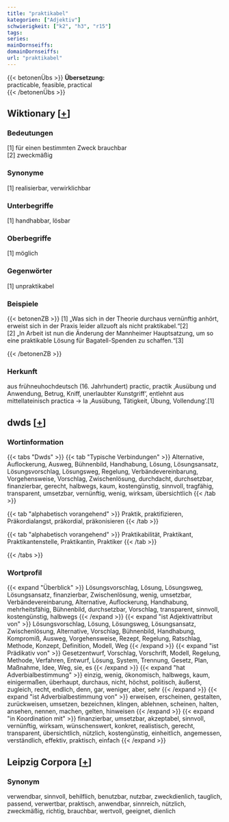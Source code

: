 ```yaml
---
title: "praktikabel"
kategorien: ["Adjektiv"]
schwierigkeit: ["k2", "h3", "r15"]
tags:
series:
mainDornseiffs:
domainDornseiffs:
url: "praktikabel"
---
```


{{< betonenÜbs >}}
**Übersetzung:**  
practicable, feasible, practical  
{{< /betonenÜbs >}}

## Wiktionary [[+](https://de.wiktionary.org/wiki/praktikabel)]

### Bedeutungen
[1] für einen bestimmten Zweck brauchbar  
[2] zweckmäßig  

### Synonyme
[1] realisierbar, verwirklichbar  

### Unterbegriffe
[1] handhabbar, lösbar  

### Oberbegriffe
[1] möglich  

### Gegenwörter
[1] unpraktikabel  

### Beispiele
{{< betonenZB >}}
[1] „Was sich in der Theorie durchaus vernünftig anhört, erweist sich in der Praxis leider allzuoft als nicht praktikabel.“[2]  
[2] „In Arbeit ist nun die Änderung der Mannheimer Hauptsatzung, um so eine praktikable Lösung für Bagatell-Spenden zu schaffen.“[3]  

{{< /betonenZB >}}
### Herkunft
aus frühneuhochdeutsch (16. Jahrhundert) practic, practik ‚Ausübung und Anwendung, Betrug, Kniff, unerlaubter Kunstgriff‘, entlehnt aus mittellateinisch practica → la ‚Ausübung, Tätigkeit, Übung, Vollendung‘.[1]  



## dwds [[+](https://www.dwds.de/wb/praktikabel)]

### Wortinformation
{{< tabs "Dwds" >}}
{{< tab "Typische Verbindungen" >}}
Alternative, Auflockerung, Ausweg, Bühnenbild, Handhabung, Lösung, Lösungsansatz, Lösungsvorschlag, Lösungsweg, Regelung, Verbändevereinbarung, Vorgehensweise, Vorschlag, Zwischenlösung, durchdacht, durchsetzbar, finanzierbar, gerecht, halbwegs, kaum, kostengünstig, sinnvoll, tragfähig, transparent, umsetzbar, vernünftig, wenig, wirksam, übersichtlich
{{< /tab >}}

{{< tab "alphabetisch vorangehend" >}}
Praktik, praktifizieren, Präkordialangst, präkordial, präkonisieren
{{< /tab >}}

{{< tab "alphabetisch vorangehend" >}}
Praktikabilität, Praktikant, Praktikantenstelle, Praktikantin, Praktiker
{{< /tab >}}

{{< /tabs >}}

### Wortprofil
{{< expand "Überblick" >}} Lösungsvorschlag, Lösung, Lösungsweg, Lösungsansatz, finanzierbar, Zwischenlösung, wenig, umsetzbar, Verbändevereinbarung, Alternative, Auflockerung, Handhabung, mehrheitsfähig, Bühnenbild, durchsetzbar, Vorschlag, transparent, sinnvoll, kostengünstig, halbwegs {{< /expand >}}
{{< expand "ist Adjektivattribut von" >}} Lösungsvorschlag, Lösung, Lösungsweg, Lösungsansatz, Zwischenlösung, Alternative, Vorschlag, Bühnenbild, Handhabung, Kompromiß, Ausweg, Vorgehensweise, Rezept, Regelung, Ratschlag, Methode, Konzept, Definition, Modell, Weg {{< /expand >}}
{{< expand "ist Prädikativ von" >}} Gesetzentwurf, Vorschlag, Vorschrift, Modell, Regelung, Methode, Verfahren, Entwurf, Lösung, System, Trennung, Gesetz, Plan, Maßnahme, Idee, Weg, sie, es {{< /expand >}}
{{< expand "hat Adverbialbestimmung" >}} einzig, wenig, ökonomisch, halbwegs, kaum, einigermaßen, überhaupt, durchaus, nicht, höchst, politisch, äußerst, zugleich, recht, endlich, denn, gar, weniger, aber, sehr {{< /expand >}}
{{< expand "ist Adverbialbestimmung von" >}} erweisen, erscheinen, gestalten, zurückweisen, umsetzen, bezeichnen, klingen, ablehnen, scheinen, halten, ansehen, nennen, machen, gelten, hinweisen {{< /expand >}}
{{< expand "in Koordination mit" >}} finanzierbar, umsetzbar, akzeptabel, sinnvoll, vernünftig, wirksam, wünschenswert, konkret, realistisch, gerecht, transparent, übersichtlich, nützlich, kostengünstig, einheitlich, angemessen, verständlich, effektiv, praktisch, einfach {{< /expand >}}

## Leipzig Corpora [[+](https://corpora.uni-leipzig.de/en/res?word=praktikabel&corpusId=deu_newscrawl-public_2018)]


### Synonym
verwendbar, sinnvoll, behilflich, benutzbar, nutzbar, zweckdienlich, tauglich, passend, verwertbar, praktisch, anwendbar, sinnreich, nützlich, zweckmäßig, richtig, brauchbar, wertvoll, geeignet, dienlich

